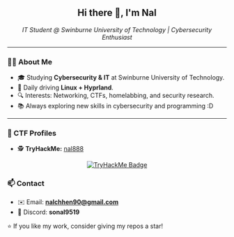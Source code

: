 <h2 align="center">Hi there 👋, I'm Nal</h2>
<p align="center">
  <em>IT Student @ Swinburne University of Technology | Cybersecurity Enthusiast</em>
</p>

---

### 🧑‍💻 About Me
- 🎓 Studying **Cybersecurity & IT** at Swinburne University of Technology.  
- 🐧 Daily driving **Linux + Hyprland**.  
- 🔍 Interests: Networking, CTFs, homelabbing, and security research.  
- 📚 Always exploring new skills in cybersecurity and programming :D  

---

### 🏴 CTF Profiles

- 🕵️ **TryHackMe:** [nal888](https://tryhackme.com/p/nal888)  

<p align="center">
  <a href="https://tryhackme.com/p/nal888">
    <img src="https://tryhackme-badges.s3.amazonaws.com/nal888.png" alt="TryHackMe Badge" />
  </a>
</p>



### 📫 Contact
- ✉️ Email: **nalchhen90@gmail.com**  
- 💬 Discord: **sonal9519**  


⭐️ If you like my work, consider giving my repos a star!
